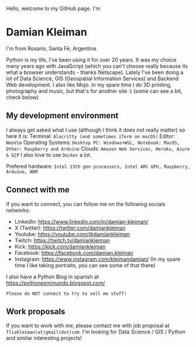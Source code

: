 Hello, welcome to my GitHub page. I'm 
# Damian Kleiman

I'm from Rosario, Santa Fé, Argentina. 

Python is my life, I've been using it for over 20 years. It was my choice many years ago with JavaScript (which you can't choose really because its what a browser understands - thanks Netscape).
Lately I've been doing a lot of Data Science, GIS (Geospatial Information Services) and Backend Web development. I also like Mojo.
In my spare time I do 3D printing, photography and music, but that's for another site :) (some can see a bit, check below)

## My development environment

I always get asked what I use (although I think it does not really matter) so here it is:
Terminal:
`
Alacritty (and sometimes iTerm on macOS)
`
Editor:
` 
NeoVim
`
Operating Systems:
`
Desktop PC: Windows+WSL, Notebook: MacOS, Other: Raspberry and Arduino
`
Clouds:
`
Amazon Web Services, Heroku, Azure & GCP
`
I also love to use `Docker` a lot.

Prefered hardware:
`
Intel 13th gen processors, Intel ARC GPU, Raspberry, Arduino, ARM
`


## Connect with me
If you want to connect, you can follow me on the following socials networks:
- LinkedIn: https://www.linkedin.com/in/damian-kleiman/
- X (Twitter): https://twitter.com/damiankleiman
- Youtube: https://youtube.com/@damiankleiman
- Twitch: https://twitch.tv/damiankleiman
- Kick: https://kick.com/damiankleiman
- Facebook: https://facebook.com/damian.kleiman
- Instagram: https://www.instagram.com/kleimandamian/
  (In my spare time I like taking portraits, you can see some of that there)

I also have a Python Blog in spanish at https://pythonesmimundo.blogspot.com/

`
Please do NOT connect to try to sell me stuff!
`

## Work proposals
If you want to work with me, please contact me with job proposal at `fliakleiman(at)gmail(dot)com`. I'm looking for Data Science / GIS / Python and similar interesting projects! 
